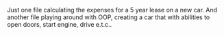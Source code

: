 Just one file calculating the expenses for a 5 year lease on a new car.
And another file playing around with OOP, creating a car that with abilities to open doors, start engine, drive e.t.c..

